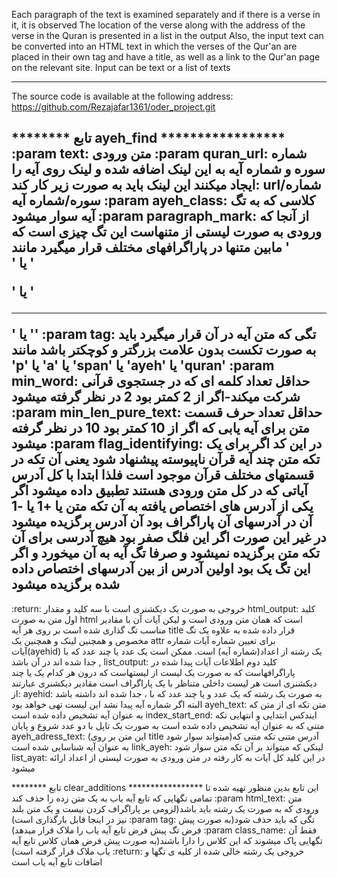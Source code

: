 Each paragraph of the text is examined separately and if there is a verse in it, it is observed
The location of the verse along with the address of the verse in the Quran is presented in a list in the output
Also, the input text can be converted into an HTML text in which the verses of the Qur'an are placed in their own tag and have a title, as well as a link to the Qur'an page on the relevant site.
Input can be text or a list of texts

-------------------------------------
The source code is available at the following address:
https://github.com/Rezajafar1361/oder_project.git

******** تابع  ayeh_find  *****************
:param text: متن ورودی
:param quran_url: شماره سوره و شماره آیه به این لینک اضافه شده و لینک روی آیه را ایجاد میکنند
        این لینک باید به صورت زیر کار کند:
        url/شماره سوره/شماره آیه
:param ayeh_class: کلاسی که به تگ آیه سوار میشود
:param paragraph_mark: از آنجا که ورودی به صورت لیستی از متنهاست این تگ چیزی است که مابین متنها در پاراگرافهای مختلف قرار میگیرد مانند
                '</br>' یا '<p></p>' یا '<hr>' یا ''
:param tag: تگی که متن آیه در آن قرار میگیرد باید به صورت تکست بدون علامت بزرگتر و کوچکتر باشد مانند
    'p'  یا  'a'  یا  'span'  یا  'ayeh'  یا  'quran'
:param min_word: حداقل تعداد کلمه ای که در جستجوی قرآنی شرکت میکند-اگر از 2 کمتر بود 2 در نظر گرفته میشود
:param min_len_pure_text: حداقل تعداد حرف قسمت متن برای آیه یابی که اگر از 10 کمتر بود 10 در نظر گرفته میشود
:param flag_identifying: در این کد اگر برای یک تکه متن چند آیه قرآن ناپیوسته پیشنهاد شود
                یعنی آن تکه در قسمتهای مختلف قرآن موجود است
                فلذا ابتدا با کل آدرس آیاتی که در کل متن ورودی هستند تطبیق داده میشود
                اگر یکی از آدرس های اختصاص یافته به آن تکه متن یا +1 یا -1 آن در آدرسهای آن پاراگراف بود آن آدرس برگزیده میشود
                در غیر این صورت اگر این فلگ صفر بود هیچ آدرسی برای آن تکه متن برگزیده نمیشود و صرفا تگ آیه به آن میخورد
                و اگر این تگ یک بود اولین آدرس از بین آدرسهای اختصاص داده شده برگزیده میشود
-------------------------------------
:return: خروجی به صورت یک دیکشنری است با سه کلید و مقدار
html_output:
    کلید اول متن به صورت html است که همان متن ورودی است و لیکن آیات آن با مقادیر مناسب تگ گذاری شده است
    بر روی هر آیه title قرار داده شده به علاوه یک تگ مخصوص و همچنین لینک و همچنین یک attr برای تعیین شماره آیات
    شماره آیات(ayehid) یک رشته از اعداد(شماره آیه) است. ممکن است یک عدد یا چند عدد که با , جدا شده اند در آن باشد
list_output:
    کلید دوم اطلاعات آیات پیدا شده در پاراگرافهاست که به صورت یک لیست از لیستهاست که درون هر کدام یک یا چند دیکشنری است
    هر لیست داخلی متناظر با یک پاراگراف است
    مقادیر دیکشنری عبارتند از:
        ayehid: به صورت یک رشته که یک عدد و یا چند عدد که با ، جدا شده اند داشته باشد
                البته اگر شماره آیه پیدا نشد این لیست تهی خواهد بود
        ayeh_text: متن تکه ای از متن که به عنوان آیه تشخیص داده شده است
        index_start_end: ایندکس ابتدایی و انتهایی تکه متنی که به عنوان آیه تشخیص داده شده است
                        به صورت یک تاپل با دو عدد شروع و پایان
        ayeh_adress_text: (این متن بر روی title میتواند سوار شود)آدرس متنی تکه متنی که به عنوان آیه شناسایی شده است
        link_ayeh: لینکی که میتواند بر آن تکه متن سوار شود
list_ayat:
    در این کلید کل آیات به کار رفته در متن ورودی به صورت لیستی از اعداد ارائه میشود

******** تابع  clear_additions  *****************
این تابع بدین منظور تهیه شده تا تمامی تگهایی که تابع آیه یاب به یک متن زده را حذف کند
        :param html_text: متن ورودی که به صورت یک رشته باید باشد(لزومی بر پاراگراف کردن نیست و یک متن بلند نیز در اینجا قابل بارگذاری است)
        :param tag:  تگی که باید حذف شود(به صورت پیش فرض تگ پیش فرض تابع آیه یاب را ملاک قرار میدهد)
        :param class_name: فقط آن تگهایی پاک میشوند که این کلاس را دارا باشند(به صورت پیش فرض همان کلاس تابع آیه یاب ملاک قرار گرفته است)
        :return: خروجی یک رشته خالی شده از کلیه ی تگها و اضافات تابع آیه یاب است
